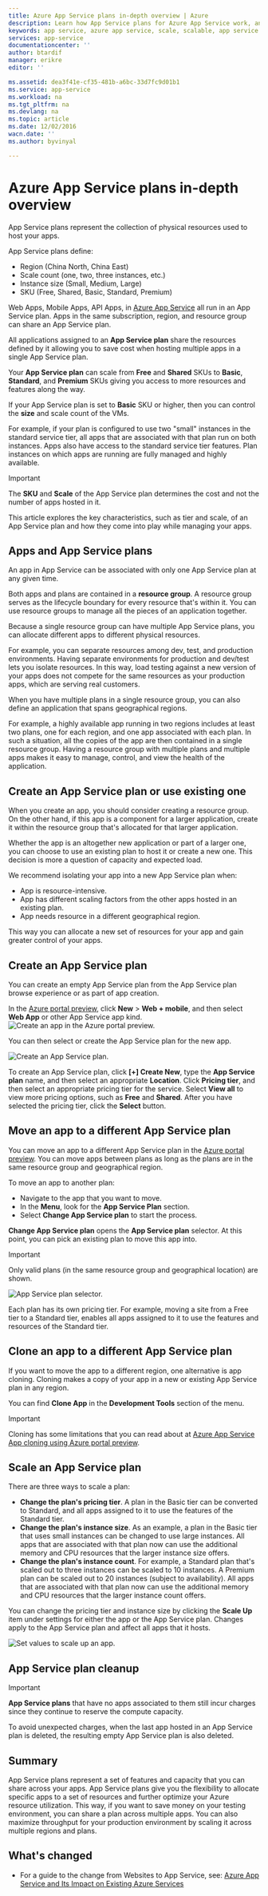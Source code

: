 ```yaml
---
title: Azure App Service plans in-depth overview | Azure
description: Learn how App Service plans for Azure App Service work, and how they benefit your management experience.
keywords: app service, azure app service, scale, scalable, app service plan, app service cost
services: app-service
documentationcenter: ''
author: btardif
manager: erikre
editor: ''

ms.assetid: dea3f41e-cf35-481b-a6bc-33d7fc9d01b1
ms.service: app-service
ms.workload: na
ms.tgt_pltfrm: na
ms.devlang: na
ms.topic: article
ms.date: 12/02/2016
wacn.date: ''
ms.author: byvinyal

---
```

# Azure App Service plans in-depth overview
App Service plans represent the collection of physical resources used to host 
your apps.

App Service plans define:

- Region (China North, China East)
- Scale count (one, two, three instances, etc.)
- Instance size (Small, Medium, Large)
- SKU (Free, Shared, Basic, Standard, Premium)

Web Apps, Mobile Apps, API Apps, in 
[Azure App Service](/app-service-web/app-service-changes-existing-services) 
all run in an App Service plan.  Apps in the same subscription, region, and 
resource group can share an App Service plan. 

All applications assigned to an **App Service plan** share the resources 
defined by it allowing you to save cost when hosting multiple apps in a single 
App Service plan.

Your **App Service plan** can scale from **Free** and **Shared** SKUs to 
**Basic**, **Standard**, and **Premium** SKUs giving you access to more 
resources and features along the way. 

If your App Service plan is set to **Basic** SKU or higher, then you can 
control the **size** and scale count of the VMs.

For example, if your plan is configured to use two "small" instances in the 
standard service tier, all apps that are associated with that plan run on both 
instances. Apps also have access to the standard service tier features. Plan 
instances on which apps are running are fully managed and highly available. 

> [!IMPORTANT]
> The **SKU** and **Scale** of the App Service plan determines the cost and not 
the number of apps hosted in it.

This article explores the key characteristics, such as tier and scale, of an 
App Service plan and how they come into play while managing your apps.

## Apps and App Service plans
An app in App Service can be associated with only one App Service plan at any 
given time.

Both apps and plans are contained in a **resource group**. A resource group serves 
as the lifecycle boundary for every resource that's within it. You can use 
resource groups to manage all the pieces of an application together.

Because a single resource group can have multiple App Service plans, you can 
allocate different apps to different physical resources. 

For example, you can separate resources among dev, test, and production 
environments. Having separate environments for production and dev/test lets 
you isolate resources. In this way, load testing against a new version of your 
apps does not compete for the same resources as your production apps, which 
are serving real customers.

When you have multiple plans in a single resource group, you can also define 
an application that spans geographical regions. 

For example, a highly available app running in two regions includes at least two plans, one for each region, and one app associated with each plan. In such a situation, all the copies of 
the app are then contained in a single resource group. Having a resource group 
with multiple plans and multiple apps makes it easy to manage, control, and 
view the health of the application.

## Create an App Service plan or use existing one
When you create an app, you should consider creating a resource group. On the 
other hand, if this app is a component for a larger application, create it within 
the resource group that's allocated for that larger application.

Whether the app is an altogether new application or part of a larger one, you 
can choose to use an existing plan to host it or create a new one. This 
decision is more a question of capacity and expected load.

We recommend isolating your app into a new App Service plan when:

- App is resource-intensive. 
- App has different scaling factors from the other apps hosted in an existing 
plan.
- App needs resource in a different geographical region.

This way you can allocate a new set of resources for your app and gain greater 
control of your apps.

## Create an App Service plan

You can create an empty App Service plan from the App Service plan browse 
experience or as part of app creation.

In the [Azure portal preview](https://portal.azure.cn), click **New** > 
**Web + mobile**, and then select **Web App** or other App Service app kind.
![Create an app in the Azure portal preview.][createWebApp]

You can then select or create the App Service plan for the new app.

 ![Create an App Service plan.][createASP]

To create an App Service plan, click **[+] Create New**, type the 
**App Service plan** name, and then select an appropriate **Location**. 
Click **Pricing tier**, and then select an appropriate pricing tier for the 
service. Select **View all** to view more pricing options, such as **Free** 
and **Shared**. After you have selected the pricing tier, click the **Select** 
button.

## Move an app to a different App Service plan
You can move an app to a different App Service plan in the 
[Azure portal preview](https://portal.azure.cn). You can move apps between plans as 
long as the plans are in the same resource group and geographical region.

To move an app to another plan:

- Navigate to the app that you want to move. 
- In the **Menu**, look for the **App Service Plan** section.
- Select **Change App Service plan** to start the process.

**Change App Service plan** opens the **App Service plan** selector. At this 
point, you can pick an existing plan to move this app into. 

> [!IMPORTANT]
> Only valid plans (in the same resource group and geographical location) are 
shown.

![App Service plan selector.][change]

Each plan has its own pricing tier. For example, moving a site from a Free 
tier to a Standard tier, enables all apps assigned to it to use the features 
and resources of the Standard tier.

## Clone an app to a different App Service plan
If you want to move the app to a different region, one alternative is app 
cloning. Cloning makes a copy of your app in a new or existing App Service 
plan in any region.

You can find **Clone App** in the **Development Tools** section of the menu.

> [!IMPORTANT]
> Cloning has some limitations that you can read about at 
[Azure App Service App cloning using Azure portal preview](../app-service-web/app-service-web-app-cloning-portal.md).

## Scale an App Service plan
There are three ways to scale a plan:

* **Change the plan's pricing tier**. A plan in the Basic tier can be converted to Standard, and all apps assigned to it to use the features of the Standard tier.
* **Change the plan's instance size**. As an example, a plan in the Basic tier that uses small instances can be changed to use large instances. All apps that are associated with that plan now can use the additional memory and CPU resources that the larger instance size offers.
* **Change the plan's instance count**. For example, a Standard plan that's scaled out to three instances can be scaled to 10 instances. A Premium plan can be scaled out to 20 instances (subject to availability). All apps that are associated with that plan now can use the additional memory and CPU resources that the larger instance count offers.

You can change the pricing tier and instance size by clicking the **Scale Up** 
item under settings for either the app or the App Service plan. Changes apply 
to the App Service plan and affect all apps that it hosts.

 ![Set values to scale up an app.][pricingtier]

## App Service plan cleanup
> [!IMPORTANT]
>**App Service plans** that have no apps associated to them still incur charges 
since they continue to reserve the compute capacity.

To avoid unexpected charges, when the last app hosted in an App Service plan 
is deleted, the resulting empty App Service plan is also deleted.

## Summary
App Service plans represent a set of features and capacity that you can share 
across your apps. App Service plans give you the flexibility to allocate 
specific apps to a set of resources and further optimize your Azure resource 
utilization. This way, if you want to save money on your testing environment, 
you can share a plan across multiple apps. You can also maximize throughput 
for your production environment by scaling it across multiple regions and plans.

## What's changed
* For a guide to the change from Websites to App Service, 
see: [Azure App Service and Its Impact on Existing Azure Services](/app-service-web/app-service-changes-existing-services)

[pricingtier]: ./media/azure-web-sites-web-hosting-plans-in-depth-overview/appserviceplan-pricingtier.png
[assign]: ./media/azure-web-sites-web-hosting-plans-in-depth-overview/assing-appserviceplan.png
[change]: ./media/azure-web-sites-web-hosting-plans-in-depth-overview/change-appserviceplan.png
[createASP]: ./media/azure-web-sites-web-hosting-plans-in-depth-overview/create-appserviceplan.png
[createWebApp]: ./media/azure-web-sites-web-hosting-plans-in-depth-overview/create-web-app.png
